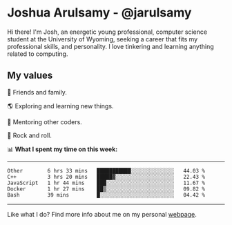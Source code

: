 # Joshua Arulsamy - @jarulsamy

Hi there! I'm Josh, an energetic young professional, computer science student at the University of Wyoming, seeking a career that fits my professional skills, and personality. I love tinkering and learning anything related to computing.

## My values

:yellow_heart: Friends and family.

:earth_americas: Exploring and learning new things.

:book: Mentoring other coders.

:guitar: Rock and roll.

:bar_chart: **What I spent my time on this week:**

------
<!--START_SECTION:waka-->
```text
Other        6 hrs 33 mins   ███████████░░░░░░░░░░░░░░   44.03 % 
C++          3 hrs 20 mins   █████▓░░░░░░░░░░░░░░░░░░░   22.43 % 
JavaScript   1 hr 44 mins    ███░░░░░░░░░░░░░░░░░░░░░░   11.67 % 
Docker       1 hr 27 mins    ██▒░░░░░░░░░░░░░░░░░░░░░░   09.82 % 
Bash         39 mins         █░░░░░░░░░░░░░░░░░░░░░░░░   04.42 % 
```
<!--END_SECTION:waka-->
------

Like what I do? Find more info about me on my personal [webpage](https://arulsamy.me).
